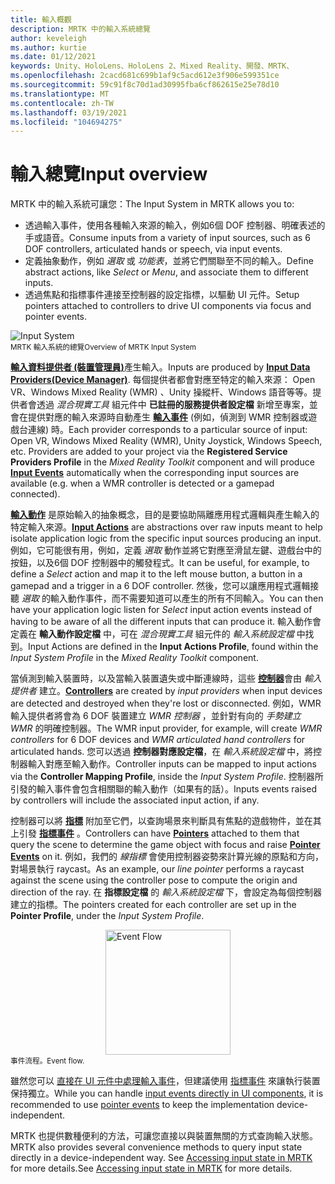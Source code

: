 ```yaml
---
title: 輸入概觀
description: MRTK 中的輸入系統總覽
author: keveleigh
ms.author: kurtie
ms.date: 01/12/2021
keywords: Unity、HoloLens、HoloLens 2、Mixed Reality、開發、MRTK、
ms.openlocfilehash: 2cacd681c699b1af9c5acd612e3f906e599351ce
ms.sourcegitcommit: 59c91f8c70d1ad30995fba6cf862615e25e78d10
ms.translationtype: MT
ms.contentlocale: zh-TW
ms.lasthandoff: 03/19/2021
ms.locfileid: "104694275"
---
```

# <a name="input-overview"></a><span data-ttu-id="9037b-104">輸入總覽</span><span class="sxs-lookup"><span data-stu-id="9037b-104">Input overview</span></span>

<span data-ttu-id="9037b-105">MRTK 中的輸入系統可讓您：</span><span class="sxs-lookup"><span data-stu-id="9037b-105">The Input System in MRTK allows you to:</span></span>

- <span data-ttu-id="9037b-106">透過輸入事件，使用各種輸入來源的輸入，例如6個 DOF 控制器、明確表述的手或語音。</span><span class="sxs-lookup"><span data-stu-id="9037b-106">Consume inputs from a variety of input sources, such as 6 DOF controllers, articulated hands or speech, via input events.</span></span>
- <span data-ttu-id="9037b-107">定義抽象動作，例如 *選取* 或 *功能表*，並將它們關聯至不同的輸入。</span><span class="sxs-lookup"><span data-stu-id="9037b-107">Define abstract actions, like *Select* or *Menu*, and associate them to different inputs.</span></span>
- <span data-ttu-id="9037b-108">透過焦點和指標事件連接至控制器的設定指標，以驅動 UI 元件。</span><span class="sxs-lookup"><span data-stu-id="9037b-108">Setup pointers attached to controllers to drive UI components via focus and pointer events.</span></span>

<img src="../images/input/MRTK_InputSystem.png" alt="Input System" style="display:block;margin-left:auto;margin-right:auto;">
<span data-ttu-id="9037b-109"><sup>MRTK 輸入系統的總覽</sup></span><span class="sxs-lookup"><span data-stu-id="9037b-109"><sup>Overview of MRTK Input System</sup></span></span>

<span data-ttu-id="9037b-110">[**輸入資料提供者 (裝置管理員)**](input-providers.md)產生輸入。</span><span class="sxs-lookup"><span data-stu-id="9037b-110">Inputs are produced by [**Input Data Providers(Device Manager)**](input-providers.md).</span></span> <span data-ttu-id="9037b-111">每個提供者都會對應至特定的輸入來源： Open VR、Windows Mixed Reality (WMR) 、Unity 操縱杆、Windows 語音等等。提供者會透過 *混合現實工具* 組元件中 **已註冊的服務提供者設定檔** 新增至專案，並會在提供對應的輸入來源時自動產生 [**輸入事件**](input-events.md) (例如，偵測到 WMR 控制器或遊戲台連線) 時。</span><span class="sxs-lookup"><span data-stu-id="9037b-111">Each provider corresponds to a particular source of input: Open VR, Windows Mixed Reality (WMR), Unity Joystick, Windows Speech, etc. Providers are added to your project via the **Registered Service Providers Profile** in the *Mixed Reality Toolkit* component and will produce [**Input Events**](input-events.md) automatically when the corresponding input sources are available (e.g. when a WMR controller is detected or a gamepad connected).</span></span>

<span data-ttu-id="9037b-112">[**輸入動作**](input-actions.md) 是原始輸入的抽象概念，目的是要協助隔離應用程式邏輯與產生輸入的特定輸入來源。</span><span class="sxs-lookup"><span data-stu-id="9037b-112">[**Input Actions**](input-actions.md) are abstractions over raw inputs meant to help isolate application logic from the specific input sources producing an input.</span></span> <span data-ttu-id="9037b-113">例如，它可能很有用，例如，定義 *選取* 動作並將它對應至滑鼠左鍵、遊戲台中的按鈕，以及6個 DOF 控制器中的觸發程式。</span><span class="sxs-lookup"><span data-stu-id="9037b-113">It can be useful, for example, to define a *Select* action and map it to the left mouse button, a button in a gamepad and a trigger in a 6 DOF controller.</span></span> <span data-ttu-id="9037b-114">然後，您可以讓應用程式邏輯接聽 *選取* 的輸入動作事件，而不需要知道可以產生的所有不同輸入。</span><span class="sxs-lookup"><span data-stu-id="9037b-114">You can then have your application logic listen for *Select* input action events instead of having to be aware of all the different inputs that can produce it.</span></span> <span data-ttu-id="9037b-115">輸入動作會定義在 **輸入動作設定檔** 中，可在 *混合現實工具* 組元件的 *輸入系統設定檔* 中找到。</span><span class="sxs-lookup"><span data-stu-id="9037b-115">Input Actions are defined in the **Input Actions Profile**, found within the *Input System Profile* in the *Mixed Reality Toolkit* component.</span></span>

<span data-ttu-id="9037b-116">當偵測到輸入裝置時，以及當輸入裝置遺失或中斷連線時，這些 [**控制器**](controllers.md)會由 *輸入提供者* 建立。</span><span class="sxs-lookup"><span data-stu-id="9037b-116">[**Controllers**](controllers.md) are created by *input providers* when input devices are detected and destroyed when they're lost or disconnected.</span></span> <span data-ttu-id="9037b-117">例如，WMR 輸入提供者將會為 6 DOF 裝置建立 *WMR 控制器* ，並針對有向的 *手勢建立 WMR* 的明確控制器。</span><span class="sxs-lookup"><span data-stu-id="9037b-117">The WMR input provider, for example, will create *WMR controllers* for 6 DOF devices and *WMR articulated hand controllers* for articulated hands.</span></span> <span data-ttu-id="9037b-118">您可以透過 **控制器對應設定檔**，在 *輸入系統設定檔* 中，將控制器輸入對應至輸入動作。</span><span class="sxs-lookup"><span data-stu-id="9037b-118">Controller inputs can be mapped to input actions via the **Controller Mapping Profile**, inside the *Input System Profile*.</span></span> <span data-ttu-id="9037b-119">控制器所引發的輸入事件會包含相關聯的輸入動作（如果有的話）。</span><span class="sxs-lookup"><span data-stu-id="9037b-119">Inputs events raised by controllers will include the associated input action, if any.</span></span>

<span data-ttu-id="9037b-120">控制器可以將 [**指標**](pointers.md) 附加至它們，以查詢場景來判斷具有焦點的遊戲物件，並在其上引發 [**指標事件**](pointers.md#pointer-event-interfaces) 。</span><span class="sxs-lookup"><span data-stu-id="9037b-120">Controllers can have [**Pointers**](pointers.md) attached to them that query the scene to determine the game object with focus and raise [**Pointer Events**](pointers.md#pointer-event-interfaces) on it.</span></span> <span data-ttu-id="9037b-121">例如，我們的 *線指標* 會使用控制器姿勢來計算光線的原點和方向，對場景執行 raycast。</span><span class="sxs-lookup"><span data-stu-id="9037b-121">As an example, our *line pointer* performs a raycast against the scene using the controller pose to compute the origin and direction of the ray.</span></span> <span data-ttu-id="9037b-122">在 **指標設定檔** 的 *輸入系統設定檔* 下，會設定為每個控制器建立的指標。</span><span class="sxs-lookup"><span data-stu-id="9037b-122">The pointers created for each controller are set up in the **Pointer Profile**, under the *Input System Profile*.</span></span>

<img src="../images/input/MRTK_Input_EventFlow.png" width="200px" alt="Event Flow" style="display:block;margin-left:auto;margin-right:auto;">
<span data-ttu-id="9037b-123"><sup>事件流程。</sup></span><span class="sxs-lookup"><span data-stu-id="9037b-123"><sup>Event flow.</sup></span></span>

<span data-ttu-id="9037b-124">雖然您可以 [直接在 UI 元件中處理輸入事件](input-events.md)，但建議使用 [指標事件](pointers.md#pointer-event-interfaces) 來讓執行裝置保持獨立。</span><span class="sxs-lookup"><span data-stu-id="9037b-124">While you can handle [input events directly in UI components](input-events.md), it is recommended to use [pointer events](pointers.md#pointer-event-interfaces) to keep the implementation device-independent.</span></span>

<span data-ttu-id="9037b-125">MRTK 也提供數種便利的方法，可讓您直接以與裝置無關的方式查詢輸入狀態。</span><span class="sxs-lookup"><span data-stu-id="9037b-125">MRTK also provides several convenience methods to query input state directly in a device-independent way.</span></span> <span data-ttu-id="9037b-126">See [Accessing input state in MRTK](input-state.md) for more details.</span><span class="sxs-lookup"><span data-stu-id="9037b-126">See [Accessing input state in MRTK](input-state.md) for more details.</span></span>
